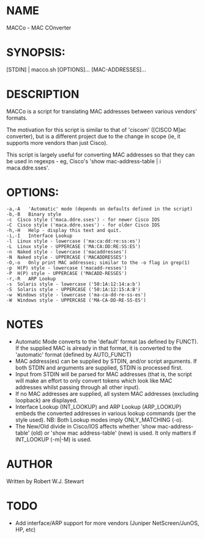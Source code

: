 NAME
======

MACCo - MAC COnverter

SYNOPSIS:
======

[STDIN] | macco.sh [OPTIONS]... [MAC-ADDRESSES]...

DESCRIPTION
=====

MACCo is a script for translating MAC addresses between various vendors' formats.

The motivation for this script is similar to that of 'ciscom' ([CISCO M]ac converter), but is a different project due to the change in scope (ie, it supports more vendors than just Cisco).

This script is largely useful for converting MAC addresses so that they can be used in regexps - eg, Cisco's 'show mac-address-table | i maca.ddre.sses'.

OPTIONS:
=====

	-a,-A	'Automatic' mode (depends on defaults defined in the script)
	-b,-B	Binary style
	-c	Cisco style ('maca.ddre.sses') - for newer Cisco IOS
	-C	Cisco style ('maca.ddre.sses') - for older Cisco IOS
	-h,-H	Help - display this text and quit.
	-i,-I	Interface Lookup
	-l	Linux style - lowercase	('ma:ca:dd:re:ss:es')
	-L	Linux style - UPPERCASE	('MA:CA:DD:RE:SS:ES')
	-n	Naked style - lowercase	('macaddresses')
	-N	Naked style - UPPERCASE	('MACADDRESSES')
	-O,-o	Only print MAC addresses; similar to the -o flag in grep(1)
	-p	H(P) style - lowercase ('macadd-resses')
	-P	H(P) style - UPPERCASE ('MACADD-RESSES')
	-r,-R	ARP Lookup
	-s	Solaris style - lowercase ('50:1A:12:14:a:b')
	-S	Solaris style - UPPERCASE ('50:1A:12:15:A:B')
	-w	Windows style - lowercase ('ma-ca-dd-re-ss-es')
	-W	Windows style - UPPERCASE ('MA-CA-DD-RE-SS-ES')

NOTES
======

 - Automatic Mode converts to the 'default' format (as defined by FUNCT). If the supplied MAC is already in that format, it is converted to the 'automatic' format (defined by AUTO_FUNCT)
 - MAC address(es) can be supplied by STDIN, and/or script arguments. If both STDIN and arguments are supplied, STDIN is processed first.
 - Input from STDIN will be parsed for MAC addresses (that is, the script will make an effort to only convert tokens which look like MAC addresses whilst passing through all other input).
 - If no MAC addresses are supplied, all system MAC addresses (excluding loopback) are displayed.
 - Interface Lookup (INT_LOOKUP) and ARP Lookup (ARP_LOOKUP) embeds the converted addresses in various lookup commands (per the style used). NB: Both Lookup modes imply ONLY_MATCHING (-o).
 - The New/Old divide in Cisco/IOS affects whether 'show mac-address-table' (old) or 'show mac address-table' (new) is used. It only matters if INT_LOOKUP (-m|-M) is used.

AUTHOR
======

Written by Robert W.J. Stewart

TODO
======

 - Add interface/ARP support for more vendors (Juniper NetScreen/JunOS, HP, etc)
